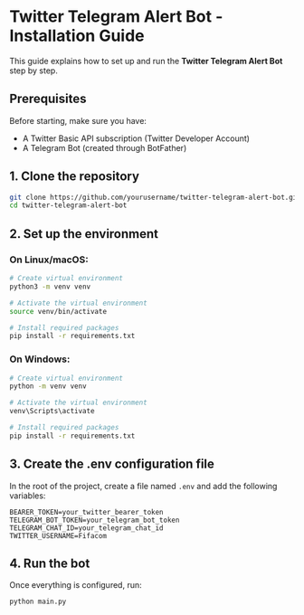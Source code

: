 # Twitter Telegram Alert Bot - Installation Guide

This guide explains how to set up and run the **Twitter Telegram Alert Bot** step by step.

## Prerequisites

Before starting, make sure you have:

- A Twitter Basic API subscription (Twitter Developer Account)
- A Telegram Bot (created through BotFather)

## 1. Clone the repository

```bash
git clone https://github.com/yourusername/twitter-telegram-alert-bot.git
cd twitter-telegram-alert-bot
```

## 2. Set up the environment

### On Linux/macOS:

```bash
# Create virtual environment
python3 -m venv venv

# Activate the virtual environment
source venv/bin/activate

# Install required packages
pip install -r requirements.txt
```

### On Windows:

```bash
# Create virtual environment
python -m venv venv

# Activate the virtual environment
venv\Scripts\activate

# Install required packages
pip install -r requirements.txt
```

## 3. Create the .env configuration file

In the root of the project, create a file named `.env` and add the following variables:

```
BEARER_TOKEN=your_twitter_bearer_token
TELEGRAM_BOT_TOKEN=your_telegram_bot_token
TELEGRAM_CHAT_ID=your_telegram_chat_id
TWITTER_USERNAME=Fifacom
```

## 4. Run the bot

Once everything is configured, run:

```bash
python main.py
```
